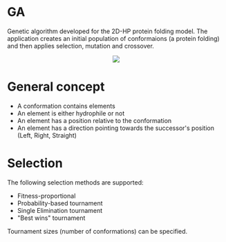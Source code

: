 GA
==

Genetic algorithm developed for the 2D-HP protein folding model. The application creates an initial population of conformaions (a protein folding) and then applies selection, mutation and crossover.

<p align="center">
  <img src="https://raw.githubusercontent.com/mreinfurt/GeneticAlgorithm/master/information/preview.png">
</p>

# General concept
- A conformation contains elements
- An element is either hydrophile or not
- An element has a position relative to the conformation
- An element has a direction pointing towards the successor's position (Left, Right, Straight)

# Selection
The following selection methods are supported: 
- Fitness-proportional
- Probability-based tournament
- Single Elimination tournament
- "Best wins" tournament

Tournament sizes (number of conformations) can be specified.
